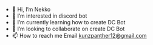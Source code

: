 - 👋 Hi, I’m Nekko
- 👀 I’m interested in discord bot
- 🌱 I’m currently learning how to create DC Bot
- 💞️ I’m looking to collaborate on create DC Bot
- 📫 How to reach me Email kunzpanther12@gmail.com

<!---
oKuroneko/oKuroneko is a ✨ special ✨ repository because its `README.md` (this file) appears on your GitHub profile.
You can click the Preview link to take a look at your changes.
--->

